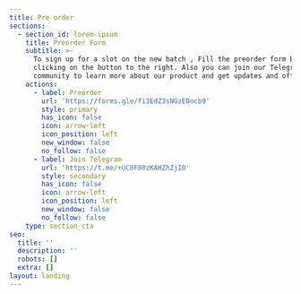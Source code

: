 ```yaml
---
title: Pre order
sections:
  - section_id: lorem-ipsum
    title: Preorder Form
    subtitle: >-
      To sign up for a slot on the new batch , Fill the preorder form by
      clicking on the button to the right. Also you can join our Telegram
      community to learn more about our product and get updates and offers.
    actions:
      - label: Preorder
        url: 'https://forms.gle/fi3EdZ3sNGzEDocb9'
        style: primary
        has_icon: false
        icon: arrow-left
        icon_position: left
        new_window: false
        no_follow: false
      - label: Join Telegram
        url: 'https://t.me/+UC0F00zKAHZhZjI0'
        style: secondary
        has_icon: false
        icon: arrow-left
        icon_position: left
        new_window: false
        no_follow: false
    type: section_cta
seo:
  title: ''
  description: ''
  robots: []
  extra: []
layout: landing
---
```

